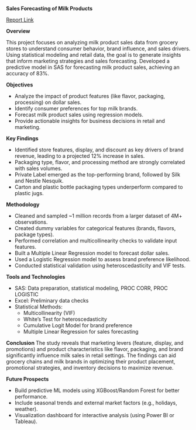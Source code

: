 **Sales Forecasting of Milk Products**

[Report Link](https://drive.google.com/file/d/1e2BuZ2chgqAWBSmFg4J9IORfrTdnUvpL/view?usp=drive_link)

**Overview**

This project focuses on analyzing milk product sales data from grocery stores to understand consumer behavior, brand influence, and sales drivers. Using statistical modeling and retail data, the goal is to generate insights that inform marketing strategies and sales forecasting. Developed a predictive model in SAS for forecasting milk product sales, achieving an accuracy of 83%.

**Objectives**
- Analyze the impact of product features (like flavor, packaging, processing) on dollar sales.
- Identify consumer preferences for top milk brands.
- Forecast milk product sales using regression models.
- Provide actionable insights for business decisions in retail and marketing.

**Key Findings**
- Identified store features, display, and discount as key drivers of brand revenue, leading to a projected 12% increase in sales.
- Packaging type, flavor, and processing method are strongly correlated with sales volumes.
- Private Label emerged as the top-performing brand, followed by Silk and Nestle Nesquik.
- Carton and plastic bottle packaging types underperform compared to plastic jugs.

**Methodology**
- Cleaned and sampled ~1 million records from a larger dataset of 4M+ observations.
- Created dummy variables for categorical features (brands, flavors, package types).
- Performed correlation and multicollinearity checks to validate input features.
- Built a Multiple Linear Regression model to forecast dollar sales.
- Used a Logistic Regression model to assess brand preference likelihood.
- Conducted statistical validation using heteroscedasticity and VIF tests.

**Tools and Technologies**
- SAS: Data preparation, statistical modeling, PROC CORR, PROC LOGISTIC
- Excel: Preliminary data checks
- Statistical Methods:
  - Multicollinearity (VIF)
  - White’s Test for heteroscedasticity
  - Cumulative Logit Model for brand preference
  - Multiple Linear Regression for sales forecasting

**Conclusion**
The study reveals that marketing levers (feature, display, and promotions) and product characteristics like flavor, packaging, and brand significantly influence milk sales in retail settings. The findings can aid grocery chains and milk brands in optimizing their product placement, promotional strategies, and inventory decisions to maximize revenue.

**Future Prospects**
- Build predictive ML models using XGBoost/Random Forest for better performance.
- Include seasonal trends and external market factors (e.g., holidays, weather).
- Visualization dashboard for interactive analysis (using Power BI or Tableau).
